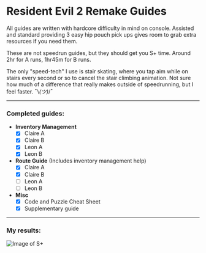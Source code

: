 # Resident Evil 2 Remake Guides

All guides are written with hardcore difficulty in mind on console. Assisted and standard providing 3 easy hip pouch pick ups gives room to grab extra resources if you need them.

These are not speedrun guides, but they should get you S+ time. Around 2hr for A runs, 1hr45m for B runs. 

The only "speed-tech" I use is stair skating, where you tap aim while on stairs every second or so to cancel the stair climbing animation. Not sure how much of a difference that really makes outside of speedrunning, but I feel faster. ¯\\_(ツ)_/¯

---

### Completed guides:
- **Inventory Management**
  - [x] Claire A
  - [x] Claire B
  - [x] Leon A
  - [x] Leon B

- **Route Guide** (Includes inventory management help)
  - [x] Claire A
  - [x] Claire B
  - [ ] Leon A
  - [ ] Leon B

- **Misc**
  - [x] Code and Puzzle Cheat Sheet
  - [x] Supplementary guide

---

### My results:
![Image of S+](https://external-preview.redd.it/9ctFDJ68_wR-aIYRK0UgUZblv2j0urnCE3kv2FHQjcQ.jpg?auto=webp&s=732ae4268abe8441f33cfb73d5db34750524a04b)
